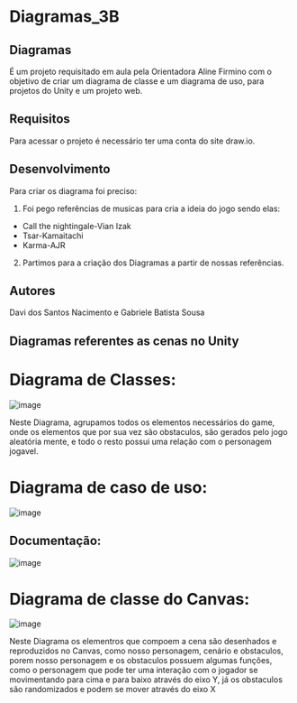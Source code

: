 # Diagramas_3B

## Diagramas 
 É um projeto requisitado em aula pela Orientadora Aline Firmino com o objetivo de criar um diagrama de classe e um diagrama de uso, para projetos do Unity e um projeto web.

## Requisitos
 Para acessar o projeto é necessário ter uma conta  do site draw.io.

## Desenvolvimento
Para criar os diagrama foi preciso:

1. Foi pego referências de musicas para cria a ideia do jogo sendo elas:
 - Call the nightingale-Vian Izak
- Tsar-Kamaitachi
- Karma-AJR

2. Partimos para a criação dos Diagramas a partir de nossas referências.

## Autores 
Davi dos Santos Nacimento e Gabriele Batista Sousa

## Diagramas referentes as cenas no Unity

# Diagrama de Classes:
![image](https://github.com/davin4sciment0/Diagramas_3B/assets/127548240/bc1d3388-d103-460b-94da-449fa952e9f7)

Neste Diagrama, agrupamos todos os elementos necessários do game, onde os elementos que por sua vez são obstaculos, são gerados pelo jogo aleatória mente, e todo o resto possui uma relação com o personagem jogavel.

# Diagrama de caso de uso:
![image](https://github.com/davin4sciment0/Diagramas_3B/assets/127548240/ca6e334e-633f-4c14-bcd6-426f3e5a412e)

## Documentação:
![image](https://github.com/davin4sciment0/Diagramas_3B/assets/127548240/1da4bde7-e61b-46a0-8eae-8afe018d420d)

# Diagrama de classe do Canvas:
![image](https://github.com/davin4sciment0/Diagramas_3B/assets/127548240/334dd605-239e-4258-a17e-406e25e386ad)

Neste Diagrama os elementros que compoem a cena são desenhados e reproduzidos no Canvas, como nosso personagem, cenário e obstaculos, porem nosso personagem e os obstaculos possuem algumas funções, como o personagem que pode ter uma interação com o jogador se movimentando para cima e para baixo através do eixo Y, já os obstaculos são randomizados e podem se mover através do eixo X










